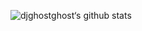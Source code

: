 ![djghostghost‘s github stats](https://github-readme-stats.vercel.app/api?username=djghostghost&show_icons=true&theme=dark&count_private=true)
